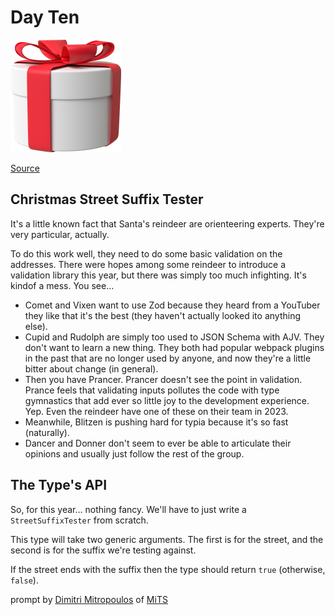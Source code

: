 # Day Ten

<img src="day-10.png" width="177" height="180" alt="Gift">

[Source](https://typehero.dev/challenge/day-10)

## Christmas Street Suffix Tester

It's a little known fact that Santa's reindeer are orienteering experts. They're very particular, actually.

To do this work well, they need to do some basic validation on the addresses. There were hopes among some reindeer to introduce a validation library this year, but there was simply too much infighting. It's kindof a mess. You see…

- Comet and Vixen want to use Zod because they heard from a YouTuber they like that it's the best (they haven't actually looked ito anything else).
- Cupid and Rudolph are simply too used to JSON Schema with AJV. They don't want to learn a new thing. They both had popular webpack plugins in the past that are no longer used by anyone, and now they're a little bitter about change (in general).
- Then you have Prancer. Prancer doesn't see the point in validation. Prance feels that validating inputs pollutes the code with type gymnastics that add ever so little joy to the development experience. Yep. Even the reindeer have one of these on their team in 2023.
- Meanwhile, Blitzen is pushing hard for typia because it's so fast (naturally).
- Dancer and Donner don't seem to ever be able to articulate their opinions and usually just follow the rest of the group.

## The Type's API

So, for this year… nothing fancy. We'll have to just write a `StreetSuffixTester` from scratch.

This type will take two generic arguments. The first is for the street, and the second is for the suffix we're testing against.

If the street ends with the suffix then the type should return `true` (otherwise, `false`).

prompt by [Dimitri Mitropoulos](https://github.com/dimitropoulos) of [MiTS](https://www.youtube.com/@MichiganTypeScript)
